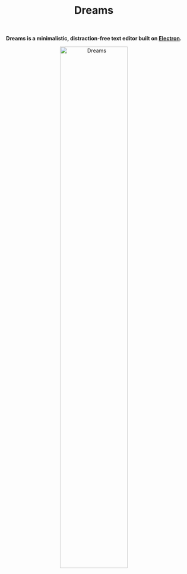 <h1 align="center">Dreams</h1>

<br />

<p align="center">
    <b>Dreams is a minimalistic, distraction-free text editor built on <a href="http://electron.atom.io/">Electron</a>.</b>
</p>

<p align="center">
    <img    
        src="https://raw.githubusercontent.com/callumevans/dreams/assets/dreams-1.png" 
        width="60%" height="60%" alt="Dreams" 
    />
</p>

